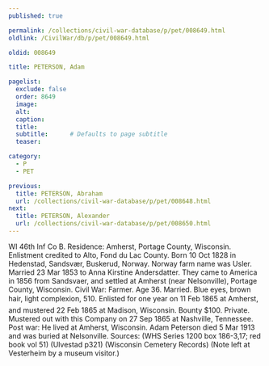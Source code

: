 ```yaml
---
published: true

permalink: /collections/civil-war-database/p/pet/008649.html
oldlink: /CivilWar/db/p/pet/008649.html

oldid: 008649

title: PETERSON, Adam

pagelist:
  exclude: false
  order: 8649
  image: 
  alt:
  caption:
  title:
  subtitle:      # Defaults to page subtitle
  teaser:

category: 
  - P 
  - PET

previous:
  title: PETERSON, Abraham
  url: /collections/civil-war-database/p/pet/008648.html  
next:
  title: PETERSON, Alexander
  url: /collections/civil-war-database/p/pet/008650.html   
---
```

WI 46th Inf Co B. Residence: Amherst, Portage County, Wisconsin. Enlistment credited to Alto, Fond du Lac County. Born 10 Oct 1828 in Hedenstad, Sandsv&aelig;r, Buskerud, Norway. Norway farm name was Usler. Married 23 Mar 1853 to Anna Kirstine Andersdatter. They came to America in 1856 from Sandsvaer, and settled at Amherst (near Nelsonville), Portage County, Wisconsin. Civil War: Farmer. Age 36. Married. Blue eyes, brown hair, light complexion, 5&#146;10&#148;. Enlisted for one year on 11 Feb 1865 at Amherst, and mustered 22 Feb 1865 at Madison, Wisconsin. Bounty $100. Private. Mustered out with this Company on 27 Sep 1865 at Nashville, Tennessee. Post war: He lived at Amherst, Wisconsin. Adam Peterson died 5 Mar 1913 and was buried at Nelsonville. Sources: (WHS Series 1200 box 186-3,17; red book vol 51) (Ulvestad p321) (Wisconsin Cemetery Records) (Note left at Vesterheim by a museum visitor.)